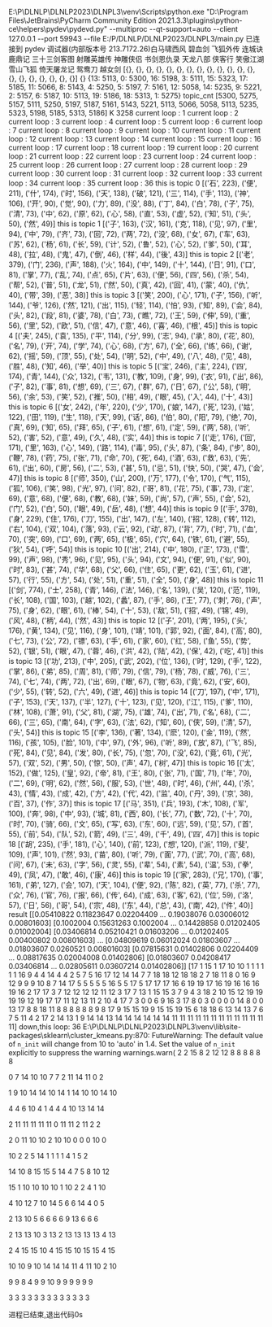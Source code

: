E:\P\DLNLP\DLNLP2023\DLNPL3\venv\Scripts\python.exe "D:\Program Files\JetBrains\PyCharm Community Edition 2021.3.3\plugins\python-ce\helpers\pydev\pydevd.py" --multiproc --qt-support=auto --client 127.0.0.1 --port 59943 --file E:/P/DLNLP/DLNLP2023/DLNPL3/main.py
已连接到 pydev 调试器(内部版本号 213.7172.26)白马啸西风
碧血剑
飞狐外传
连城诀
鹿鼎记
三十三剑客图
射雕英雄传
神雕侠侣
书剑恩仇录
天龙八部
侠客行
笑傲江湖
雪山飞狐
倚天屠龙记
鸳鸯刀
越女剑
[{}, {}, {}, {}, {}, {}, {}, {}, {}, {}, {}, {}, {}, {}, {}, {}, {}, {}, {}, {}]
{}
{13: 5113, 0: 5300, 16: 5198, 3: 5111, 15: 5323, 17: 5185, 11: 5066, 8: 5143, 4: 5250, 5: 5197, 7: 5161, 12: 5058, 14: 5235, 9: 5221, 2: 5157, 6: 5187, 10: 5113, 19: 5186, 18: 5313, 1: 5275}
topic_cnt
[5300, 5275, 5157, 5111, 5250, 5197, 5187, 5161, 5143, 5221, 5113, 5066, 5058, 5113, 5235, 5323, 5198, 5185, 5313, 5186]
K 3258
current loop : 1
current loop : 2
current loop : 3
current loop : 4
current loop : 5
current loop : 6
current loop : 7
current loop : 8
current loop : 9
current loop : 10
current loop : 11
current loop : 12
current loop : 13
current loop : 14
current loop : 15
current loop : 16
current loop : 17
current loop : 18
current loop : 19
current loop : 20
current loop : 21
current loop : 22
current loop : 23
current loop : 24
current loop : 25
current loop : 26
current loop : 27
current loop : 28
current loop : 29
current loop : 30
current loop : 31
current loop : 32
current loop : 33
current loop : 34
current loop : 35
current loop : 36
this is topic  0
[('石', 223), ('便', 211), ('什', 174), ('时', 156), ('天', 138), ('破', 121), ('三', 114), ('手', 113), ('神', 106), ('开', 90), ('觉', 90), ('力', 89), ('没', 88), ('丁', 84), ('白', 78), ('子', 75), ('清', 73), ('中', 62), ('原', 62), ('心', 58), ('直', 53), ('虚', 52), ('知', 51), ('头', 50), ('然', 49)]
this is topic  1
[('子', 163), ('汉', 161), ('克', 118), ('见', 97), ('里', 94), ('中', 79), ('齐', 73), ('回', 72), ('两', 72), ('没', 68), ('女', 67), ('车', 63), ('苏', 62), ('杨', 61), ('长', 59), ('计', 52), ('鲁', 52), ('心', 52), ('爹', 50), ('耳', 48), ('拉', 48), ('鬼', 47), ('倒', 46), ('样', 44), ('後', 43)]
this is topic  2
[('老', 379), ('门', 236), ('声', 188), ('火', 164), ('中', 149), ('十', 144), ('日', 91), ('口', 81), ('掌', 77), ('乱', 74), ('点', 65), ('片', 63), ('便', 56), ('四', 56), ('杀', 54), ('帮', 52), ('普', 51), ('龙', 51), ('然', 50), ('真', 42), ('回', 41), ('蒙', 40), ('仇', 40), ('带', 39), ('恶', 38)]
this is topic  3
[('笑', 200), ('心', 171), ('子', 156), ('听', 144), ('爷', 126), ('然', 121), ('出', 115), ('轻', 114), ('怕', 93), ('知', 89), ('会', 84), ('头', 82), ('段', 81), ('婆', 78), ('白', 73), ('瞧', 72), ('王', 59), ('伸', 59), ('重', 56), ('里', 52), ('欧', 51), ('信', 47), ('意', 46), ('喜', 46), ('根', 45)]
this is topic  4
[('夫', 245), ('袁', 135), ('平', 114), ('分', 99), ('志', 94), ('承', 80), ('花', 80), ('名', 79), ('开', 74), ('学', 74), ('心', 68), ('方', 67), ('全', 66), ('练', 66), ('谢', 62), ('摇', 59), ('顶', 55), ('处', 54), ('明', 52), ('中', 49), ('八', 48), ('见', 48), ('胜', 48), ('知', 46), ('举', 40)]
this is topic  5
[('宝', 246), ('主', 224), ('四', 174), ('青', 144), ('众', 132), ('韦', 131), ('教', 109), ('身', 99), ('衣', 91), ('出', 86), ('子', 82), ('事', 81), ('想', 69), ('三', 67), ('群', 67), ('日', 67), ('公', 58), ('明', 56), ('余', 53), ('笑', 52), ('推', 50), ('相', 49), ('眼', 45), ('入', 44), ('十', 43)]
this is topic  6
[('女', 242), ('年', 220), ('少', 170), ('娘', 147), ('死', 123), ('姑', 122), ('田', 119), ('生', 118), ('天', 99), ('话', 86), ('伯', 80), ('阳', 79), ('绝', 70), ('真', 69), ('知', 65), ('拜', 65), ('子', 61), ('想', 61), ('定', 59), ('两', 58), ('听', 52), ('害', 52), ('意', 49), ('久', 48), ('实', 44)]
this is topic  7
[('走', 176), ('回', 171), ('里', 163), ('心', 149), ('路', 114), ('毒', 95), ('头', 87), ('条', 84), ('步', 80), ('鞭', 78), ('药', 75), ('张', 71), ('命', 70), ('死', 64), ('酒', 63), ('救', 63), ('先', 61), ('出', 60), ('房', 56), ('二', 53), ('甚', 51), ('忌', 51), ('快', 50), ('哭', 47), ('会', 47)]
this is topic  8
[('师', 350), ('山', 200), ('万', 177), ('令', 170), ('气', 115), ('狐', 106), ('笑', 98), ('光', 97), ('问', 82), ('哥', 81), ('花', 75), ('事', 73), ('定', 69), ('意', 68), ('便', 68), ('教', 68), ('妹', 59), ('尚', 57), ('声', 55), ('会', 52), ('门', 52), ('白', 50), ('眼', 49), ('岳', 48), ('想', 44)]
this is topic  9
[('手', 378), ('身', 229), ('住', 176), ('刀', 155), ('出', 147), ('左', 140), ('招', 128), ('转', 112), ('右', 104), ('双', 104), ('落', 93), ('云', 92), ('动', 87), ('背', 77), ('时', 71), ('血', 70), ('突', 69), ('口', 69), ('两', 65), ('极', 65), ('穴', 64), ('铁', 61), ('避', 55), ('狄', 54), ('呼', 54)]
this is topic  10
[('出', 214), ('中', 180), ('正', 173), ('雪', 99), ('声', 98), ('秀', 96), ('见', 95), ('头', 94), ('文', 94), ('便', 91), ('似', 90), ('时', 83), ('甚', 74), ('华', 68), ('父', 66), ('住', 65), ('更', 62), ('玉', 61), ('进', 57), ('行', 55), ('方', 54), ('处', 51), ('重', 51), ('全', 50), ('身', 48)]
this is topic  11
[('剑', 774), ('士', 258), ('青', 146), ('法', 146), ('名', 139), ('吴', 120), ('范', 119), ('长', 108), ('国', 103), ('越', 102), ('蠡', 87), ('手', 86), ('王', 77), ('刺', 76), ('声', 75), ('身', 62), ('眼', 61), ('棒', 54), ('十', 53), ('敌', 51), ('招', 49), ('锦', 49), ('风', 48), ('柄', 44), ('然', 43)]
this is topic  12
[('子', 201), ('两', 195), ('头', 176), ('黄', 134), ('见', 116), ('身', 101), ('靖', 101), ('郭', 92), ('面', 84), ('高', 80), ('七', 73), ('公', 72), ('镖', 63), ('手', 61), ('家', 60), ('红', 58), ('鱼', 55), ('势', 52), ('银', 51), ('眼', 47), ('蓉', 46), ('洪', 42), ('陆', 42), ('保', 42), ('吃', 41)]
this is topic  13
[('功', 213), ('中', 205), ('武', 202), ('位', 136), ('时', 129), ('手', 122), ('掌', 86), ('弟', 85), ('周', 81), ('师', 79), ('信', 79), ('杨', 78), ('威', 76), ('三', 74), ('七', 74), ('两', 72), ('出', 69), ('眼', 67), ('物', 63), ('竟', 62), ('安', 60), ('少', 55), ('转', 52), ('六', 49), ('进', 46)]
this is topic  14
[('刀', 197), ('中', 171), ('子', 153), ('天', 137), ('半', 127), ('十', 123), ('见', 120), ('江', 115), ('爹', 110), ('林', 108), ('萧', 91), ('父', 81), ('湖', 75), ('雄', 74), ('出', 71), ('名', 68), ('二', 66), ('三', 65), ('南', 64), ('字', 63), ('法', 62), ('知', 60), ('侠', 59), ('清', 57), ('头', 54)]
this is topic  15
[('李', 136), ('著', 134), ('麽', 120), ('金', 119), ('然', 116), ('孩', 105), ('脸', 101), ('中', 97), ('外', 96), ('听', 89), ('放', 87), ('飞', 85), ('死', 84), ('见', 84), ('发', 80), ('长', 75), ('忽', 70), ('没', 62), ('竟', 61), ('光', 57), ('双', 52), ('男', 50), ('惊', 50), ('声', 47), ('树', 47)]
this is topic  16
[('太', 152), ('做', 125), ('皇', 92), ('帝', 81), ('王', 80), ('张', 71), ('国', 71), ('年', 70), ('二', 69), ('明', 62), ('然', 56), ('服', 53), ('世', 48), ('时', 46), ('州', 44), ('杀', 43), ('情', 43), ('成', 42), ('方', 42), ('代', 42), ('监', 40), ('丹', 39), ('京', 38), ('百', 37), ('作', 37)]
this is topic  17
[('马', 351), ('兵', 193), ('木', 108), ('军', 100), ('奔', 98), ('中', 93), ('城', 81), ('西', 80), ('长', 77), ('数', 72), ('十', 70), ('时', 70), ('骑', 66), ('文', 65), ('写', 63), ('东', 60), ('远', 59), ('见', 57), ('首', 55), ('前', 54), ('队', 52), ('箭', 49), ('三', 49), ('千', 49), ('四', 47)]
this is topic  18
[('胡', 235), ('手', 181), ('心', 140), ('前', 123), ('想', 120), ('派', 119), ('斐', 109), ('声', 101), ('然', 93), ('苗', 80), ('听', 79), ('面', 77), ('武', 70), ('高', 68), ('问', 67), ('未', 63), ('字', 56), ('灵', 55), ('辈', 54), ('素', 54), ('温', 53), ('拳', 49), ('凤', 47), ('敢', 46), ('康', 46)]
this is topic  19
[('家', 283), ('兄', 170), ('事', 161), ('弟', 127), ('会', 107), ('天', 104), ('便', 92), ('陈', 82), ('英', 77), ('杀', 77), ('众', 76), ('官', 76), ('报', 66), ('传', 64), ('成', 63), ('客', 62), ('位', 59), ('洛', 57), ('日', 56), ('哥', 54), ('宗', 48), ('东', 44), ('总', 43), ('南', 42), ('件', 40)]
result
[[0.05410822 0.11823647 0.02204409 ... 0.19038076 0.03006012 0.00801603]
 [0.1002004  0.15631263 0.1002004  ... 0.14428858 0.01202405 0.01002004]
 [0.03406814 0.05210421 0.01603206 ... 0.01202405 0.00400802 0.00801603]
 ...
 [0.04809619 0.06012024 0.01803607 ... 0.01803607 0.0260521  0.00801603]
 [0.07815631 0.01402806 0.02204409 ... 0.08817635 0.02004008 0.01402806]
 [0.01803607 0.04208417 0.03406814 ... 0.02805611 0.03607214 0.01402806]]
[17  1 15  1 17 10 10  1  1  1  1  1  1 16  9  4  4 14  4  4  2  5  7  5
 16 17 12 14 14  7  7 18 18 12 18 18  2  7 18 11  8  0 16  9 12  9  9  9
 10  8  7 14 17  5  5  5  5  5 16  5  5 17  5 17 17 17 16  6 19 19 17 16
 19 16 16 16 19 16  2 17 17  3  7 12 12 12 12 11 12  3 17  7 13  1 15 15
  3  7  9  4  3 18  2 10 15 12 19 19 19 19 12 19 17 17 11 12 13 11  2 10
  4 17  7  3  0  0  6  9 16  3 17  8  0  3  0  0  0  0 14  8  0  0 13 17
  8  8 18 11  8  8  8  8  8  8  9  8 17  9 15 15 19  9 15 15 19 15  6 18
 18  6 13 14 13  7  6  7  5 11  4  2 17  2 14 13  1  9 14 14 13 14 14 14
 14 14 14 11 11 11 11 11 11 11 11 11 11 11 11 11]
down,this loop: 36
E:\P\DLNLP\DLNLP2023\DLNPL3\venv\lib\site-packages\sklearn\cluster\_kmeans.py:870: FutureWarning: The default value of `n_init` will change from 10 to 'auto' in 1.4. Set the value of `n_init` explicitly to suppress the warning
  warnings.warn(
2 2 15 8 2 12 12 8 8 8 8 8 8 

0 7 14 10 10 7 7 2 11 14 11 0 2 

1 9 10 14 14 10 14 1 14 10 10 14 10 

4 4 6 10 4 1 4 4 4 10 13 14 14 

2 11 11 11 11 11 0 11 11 2 11 2 2 

2 0 11 10 10 2 10 10 0 0 0 10 0 

10 2 2 5 14 1 1 1 1 4 1 5 2 

14 10 8 15 15 5 14 4 7 5 8 10 12 

15 1 10 10 10 10 1 10 2 2 4 1 10 

4 10 12 7 10 14 5 6 6 14 4 0 5 

2 13 10 5 6 6 6 6 9 13 6 6 6 

2 13 13 10 3 13 2 13 13 13 13 4 13 

2 4 15 15 10 4 15 15 10 15 15 4 15

10 10 9 10 14 14 14 11 4 11 10 2 10 

9 9 8 4 9 9 10 9 9 9 9 9 9 

3 3 3 3 3 3 3 3 3 3 3 3 3 


进程已结束,退出代码0s
